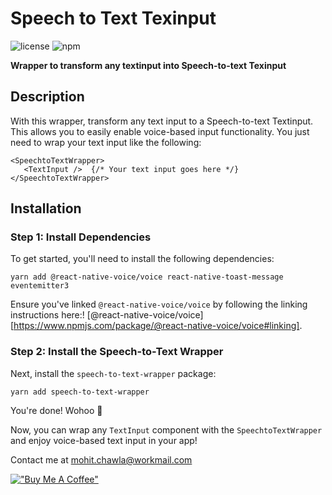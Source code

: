 # Speech to Text Texinput
![license](https://img.shields.io/badge/Licensed-ISC-success) ![npm](https://img.shields.io/badge/npm-v1.0.0-blue)

**Wrapper to transform any textinput into Speech-to-text Texinput**

## Description

With this wrapper, transform any text input to a Speech-to-text Textinput. This allows you to easily enable voice-based input functionality. You just need to wrap your text input like the following:

```
<SpeechtoTextWrapper>
   <TextInput />  {/* Your text input goes here */}
</SpeechtoTextWrapper>
```

## Installation

### Step 1: Install Dependencies

To get started, you'll need to install the following dependencies:
```
yarn add @react-native-voice/voice react-native-toast-message eventemitter3
```
Ensure you've linked `@react-native-voice/voice` by following the linking instructions here:! [@react-native-voice/voice][https://www.npmjs.com/package/@react-native-voice/voice#linking].

### Step 2: Install the Speech-to-Text Wrapper

Next, install the `speech-to-text-wrapper` package:
```
yarn add speech-to-text-wrapper
```

You're done! Wohoo 🎉

Now, you can wrap any `TextInput` component with the `SpeechtoTextWrapper` and enjoy voice-based text input in your app!

Contact me at mohit.chawla@workmail.com

[!["Buy Me A Coffee"](https://www.buymeacoffee.com/assets/img/custom_images/orange_img.png)](https://www.buymeacoffee.com/mohit.chawla)


